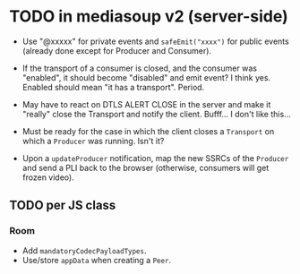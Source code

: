 # TODO in mediasoup v2 (server-side)

* Use "@xxxxx" for private events and `safeEmit("xxxx")` for public events (already done except for Producer and Consumer).

* If the transport of a consumer is closed, and the consumer was "enabled", it should become "disabled" and emit event? I think yes. Enabled should mean "it has a transport". Period.

* May have to react on DTLS ALERT CLOSE in the server and make it "really" close the Transport and notify the client. Bufff... I don't like this...

* Must be ready for the case in which the client closes a `Transport` on which a `Producer` was running. Isn't it?

* Upon a `updateProducer` notification, map the new SSRCs of the `Producer` and send a PLI back to the browser (otherwise, consumers will get frozen video).



## TODO per JS class

### Room

* Add `mandatoryCodecPayloadTypes`.
* Use/store `appData` when creating a `Peer`.
